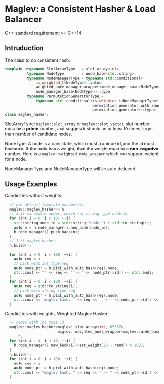 # Maglev: a Consistent Hasher & Load Balancer

C++ standard requirement: >= C++14

## Intruduction
The class to do consistent hash:
```C++
template <typename SlotArrayType   = slot_array<int>,
          typename NodeType        = node_base<std::string>,
          typename NodeManagerType = typename std::conditional<
              is_weighted_t<NodeType>::value,
              weighted_node_manager_wrapper<node_manager_base<NodeType>>,
              node_manager_base<NodeType>>::type,
          typename PermutationGeneratorType =
              typename std::conditional<is_weighted_t<NodeManagerType>::value,
                                        permutation_generator_with_rand,
                                        permutation_generator>::type>
class maglev_hasher;
```
SlotArrayType: `maglev::slot_array` or `maglev::slot_vector`, 
slot number must be a **prime** number, and suggest it should be at least 10 times 
larger than number of candidate nodes.

NodeType: A node is a candidate, which must a unique id, and the id must 
hashable. If the node has a weight, then the weight must be a **non-negative** 
number.
Here is a `maglev::weighted_node_wrapper` which can support weight for a node.

NodeManagerType and NodeManagerType will be auto deduced.


## Usage Examples
Candidates without weights:
```C++
  // use default template parameters
  maglev::maglev_hasher<> h;
  // Init candidate nodes, which has string type node id
  for (int i = 0; i < 10; ++i) {
    std::string node_id = std::string("node-") + std::to_string(i);
    auto n = h.node_manager().new_node(node_id);
    h.node_manager().push_back(n);
  }
  // Init maglev_hasher
  h.build();

  for (int i = 0; i < 100; ++i) {
    auto req = i;
    // pick with int type req
    auto node_ptr = h.pick_with_auto_hash(req).node;
    std::cout << "" << req << " -> " << node_ptr->id() << std::endl;
  }
  for (int i = 0; i < 100; ++i) {
    auto req = std::to_string(i);
    // pick with string type req
    auto node_ptr = h.pick_with_auto_hash(req).node;
    std::cout << "maglev hash: " << req << " -> " << node_ptr->id() << std::endl;
  }
```

Candidates with weights, Weighted Maglev Hasher:
```C++
  // nodes with int type id
  maglev::maglev_hasher<maglev::slot_array<int, 65537>,
                        maglev::weighted_node_wrapper<maglev::node_base<int>>>
      h;
  for (int i = 0; i < 10; ++i) {
    h.node_manager().new_back(i)->set_weight(20 + rand() % 100);
  }
  h.build();
  for (int i = 0; i < 100; ++i) {
    auto req = i;
    auto node_ptr = h.pick_with_auto_hash(req).node;
    std::cout << "maglev hash: " << req << " -> " << node_ptr->id() << std::endl;
  }
```


